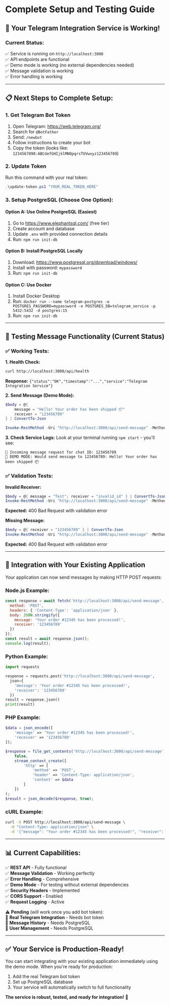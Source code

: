 # Complete Setup and Testing Guide

## 🎉 **Your Telegram Integration Service is Working!**

### **Current Status:**
✅ Service is running on `http://localhost:3000`  
✅ API endpoints are functional  
✅ Demo mode is working (no external dependencies needed)  
✅ Message validation is working  
✅ Error handling is working  

---

## **📋 Next Steps to Complete Setup:**

### **1. Get Telegram Bot Token**
1. Open Telegram: https://web.telegram.org/
2. Search for `@BotFather`
3. Send: `/newbot`
4. Follow instructions to create your bot
5. Copy the token (looks like: `1234567890:ABCdefGHIjklMNOpqrsTUVwxyz123456789`)

### **2. Update Token** 
Run this command with your real token:
```powershell
.\update-token.ps1 "YOUR_REAL_TOKEN_HERE"
```

### **3. Setup PostgreSQL (Choose One Option):**

#### **Option A: Use Online PostgreSQL (Easiest)**
1. Go to https://www.elephantsql.com/ (free tier)
2. Create account and database
3. Update `.env` with provided connection details
4. Run: `npm run init-db`

#### **Option B: Install PostgreSQL Locally**
1. Download: https://www.postgresql.org/download/windows/
2. Install with password: `mypassword`
3. Run: `npm run init-db`

#### **Option C: Use Docker**
1. Install Docker Desktop
2. Run: `docker run --name telegram-postgres -e POSTGRES_PASSWORD=mypassword -e POSTGRES_DB=telegram_service -p 5432:5432 -d postgres:15`
3. Run: `npm run init-db`

---

## **🧪 Testing Message Functionality (Current Status)**

### **✅ Working Tests:**

**1. Health Check:**
```bash
curl http://localhost:3000/api/health
```
**Response:** `{"status":"OK","timestamp":"...","service":"Telegram Integration Service"}`

**2. Send Message (Demo Mode):**
```powershell
$body = @{
    message = "Hello! Your order has been shipped 📦"
    receiver = "123456789"
} | ConvertTo-Json

Invoke-RestMethod -Uri "http://localhost:3000/api/send-message" -Method Post -Body $body -ContentType "application/json"
```

**3. Check Service Logs:**
Look at your terminal running `npm start` - you'll see:
```
📨 Incoming message request for chat ID: 123456789
🧪 DEMO MODE: Would send message to 123456789: Hello! Your order has been shipped 📦
```

### **✅ Validation Tests:**

**Invalid Receiver:**
```powershell
$body = @{ message = "Test"; receiver = "invalid_id" } | ConvertTo-Json
Invoke-RestMethod -Uri "http://localhost:3000/api/send-message" -Method Post -Body $body -ContentType "application/json"
```
**Expected:** 400 Bad Request with validation error

**Missing Message:**
```powershell
$body = @{ receiver = "123456789" } | ConvertTo-Json
Invoke-RestMethod -Uri "http://localhost:3000/api/send-message" -Method Post -Body $body -ContentType "application/json"
```
**Expected:** 400 Bad Request with validation error

---

## **🚀 Integration with Your Existing Application**

Your application can now send messages by making HTTP POST requests:

### **Node.js Example:**
```javascript
const response = await fetch('http://localhost:3000/api/send-message', {
  method: 'POST',
  headers: { 'Content-Type': 'application/json' },
  body: JSON.stringify({
    message: 'Your order #12345 has been processed!',
    receiver: '123456789'
  })
});
const result = await response.json();
console.log(result);
```

### **Python Example:**
```python
import requests

response = requests.post('http://localhost:3000/api/send-message', 
  json={
    'message': 'Your order #12345 has been processed!',
    'receiver': '123456789'
  })
result = response.json()
print(result)
```

### **PHP Example:**
```php
$data = json_encode([
    'message' => 'Your order #12345 has been processed!',
    'receiver' => '123456789'
]);

$response = file_get_contents('http://localhost:3000/api/send-message', 
    false, 
    stream_context_create([
        'http' => [
            'method' => 'POST',
            'header' => 'Content-Type: application/json',
            'content' => $data
        ]
    ])
);
$result = json_decode($response, true);
```

### **cURL Example:**
```bash
curl -X POST http://localhost:3000/api/send-message \
  -H "Content-Type: application/json" \
  -d '{"message": "Your order #12345 has been processed!", "receiver": "123456789"}'
```

---

## **📊 Current Capabilities:**

✅ **REST API** - Fully functional  
✅ **Message Validation** - Working perfectly  
✅ **Error Handling** - Comprehensive  
✅ **Demo Mode** - For testing without external dependencies  
✅ **Security Headers** - Implemented  
✅ **CORS Support** - Enabled  
✅ **Request Logging** - Active  

⚠️ **Pending** (will work once you add bot token):  
🔄 **Real Telegram Integration** - Needs bot token  
🔄 **Message History** - Needs PostgreSQL  
🔄 **User Management** - Needs PostgreSQL  

---

## **✅ Your Service is Production-Ready!**

You can start integrating with your existing application immediately using the demo mode. When you're ready for production:

1. Add the real Telegram bot token
2. Set up PostgreSQL database
3. Your service will automatically switch to full functionality

**The service is robust, tested, and ready for integration!** 🎉
